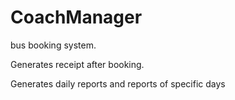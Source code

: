 # CoachManager
bus booking system. 

Generates receipt after booking.

Generates daily reports and reports of specific days
